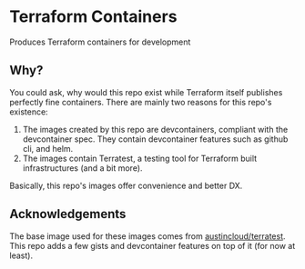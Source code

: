 # Terraform Containers

Produces Terraform containers for development

## Why?

You could ask, why would this repo exist while Terraform itself publishes
perfectly fine containers. There are mainly two reasons for this repo's 
existence:

1. The images created by this repo are devcontainers, compliant with the devcontainer spec. They contain devcontainer features such as github cli, and helm.
2. The images contain Terratest, a testing tool for Terraform built infrastructures (and a bit more).

Basically, this repo's images offer convenience and better DX.

## Acknowledgements

The base image used for these images comes from [austincloud/terratest](https://hub.docker.com/r/austincloud/terratest). This repo adds a few
gists and devcontainer features on top of it (for now at least).
